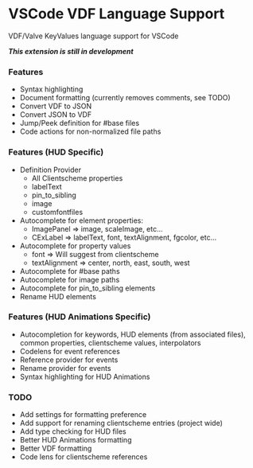 # VSCode VDF Language Support

VDF/Valve KeyValues language support for VSCode

***This extension is still in development***

### Features
 - Syntax highlighting
 - Document formatting (currently removes comments, see TODO)
 - Convert VDF to JSON
 - Convert JSON to VDF
 - Jump/Peek definition for #base files
 - Code actions for non-normalized file paths

### Features (HUD Specific)
 - Definition Provider
    - All Clientscheme properties
    - labelText
    - pin_to_sibling
    - image
    - customfontfiles
 - Autocomplete for element properties:
    - ImagePanel => image, scaleImage, etc...
    - CExLabel => labelText, font, textAlignment, fgcolor, etc...
 - Autocomplete for property values
    - font => Will suggest from clientscheme
    - textAlignment => center, north, east, south, west
 - Autocomplete for #base paths
 - Autocomplete for image paths
 - Autocomplete for pin_to_sibling elements
 - Rename HUD elements

### Features (HUD Animations Specific)
 - Autocompletion for keywords, HUD elements (from associated files), common properties, clientscheme values, interpolators
 - Codelens for event references
 - Reference provider for events
 - Rename provider for events
 - Syntax highlighting for HUD Animations

### TODO
 - Add settings for formatting preference
 - Add support for renaming clientscheme entries (project wide)
 - Add type checking for HUD files
 - Better HUD Animations formatting
 - Better VDF formatting
 - Code lens for clientscheme references